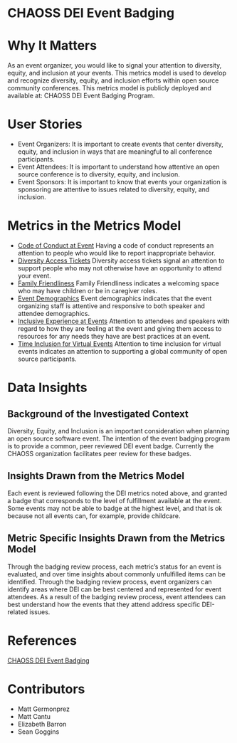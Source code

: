 # CHAOSS DEI Event Badging

# Why It Matters
As an event organizer, you would like to signal your attention to diversity, equity, and inclusion at your events. This metrics model is used to develop and recognize diversity, equity, and inclusion efforts within open source community conferences. This metrics model is publicly deployed and available at: CHAOSS DEI Event Badging Program.

# User Stories
- Event Organizers: It is important to create events that center diversity, equity, and inclusion in ways that are meaningful to all conference participants. 
- Event Attendees: It is important to understand how attentive an open source conference is to diversity, equity, and inclusion. 
- Event Sponsors: It is important to know that events your organization is sponsoring are attentive to issues related to diversity, equity, and inclusion. 

# Metrics in the Metrics Model
- [Code of Conduct at Event](https://chaoss.community/metric-code-of-conduct-at-event/)
Having a code of conduct represents an attention to people who would like to report inappropriate behavior.
- [Diversity Access Tickets](https://chaoss.community/metric-diversity-access-tickets/)
Diversity access tickets signal an attention to support people who may not otherwise have an opportunity to attend your event.
- [Family Friendliness](https://chaoss.community/metric-family-friendliness/)
Family Friendliness indicates a welcoming space who may have children or be in caregiver roles. 
- [Event Demographics](https://chaoss.community/metric-event-demographics/)
Event demographics indicates that the event organizing staff is attentive and responsive to both speaker and attendee demographics.
- [Inclusive Experience at Events](https://chaoss.community/metric-inclusive-experience-at-event/)
Attention to attendees and speakers with regard to how they are feeling at the event and giving them access to resources for any needs they have are best practices at an event.
- [Time Inclusion for Virtual Events](https://chaoss.community/metric-time-inclusion-for-virtual-events/) 
Attention to time inclusion for virtual events indicates an attention to supporting a global community of open source participants. 

# Data Insights

## Background of the Investigated Context
Diversity, Equity, and Inclusion is an important consideration when planning an open source software event. The intention of the event badging program is to provide a common, peer reviewed DEI event badge. Currently the CHAOSS organization facilitates peer review for these badges. 

## Insights Drawn from the Metrics Model
Each event is reviewed following the DEI metrics noted above, and granted a badge that corresponds to the level of fulfillment available at the event. Some events may not be able to badge at the highest level, and that is ok because not all events can, for example, provide childcare.

## Metric Specific Insights Drawn from the Metrics Model
Through the badging review process, each metric’s status for an event is evaluated, and over time insights about commonly unfulfilled items can be identified. 
Through the badging review process, event organizers can identify areas where DEI can be best centered and represented for event attendees. 
As a result of the badging review process, event attendees can best understand how the events that they attend address specific DEI-related issues. 

# References
[CHAOSS DEI Event Badging](https://chaoss.community/diversity-and-inclusion-badging/)

# Contributors
- Matt Germonprez 
- Matt Cantu
- Elizabeth Barron 
- Sean Goggins 

